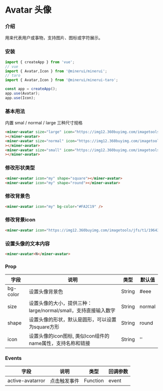 # Avatar 头像

### 介绍

用来代表用户或事物，支持图片、图标或字符展示。

### 安装
``` javascript
import { createApp } from 'vue';
// vue
import { Avatar,Icon } from '@minerui/minerui';
// taro
import { Avatar,Icon } from '@minerui/minerui-taro';

const app = createApp();
app.use(Avatar);
app.use(Icon);
```


### 基本用法

内置 smal / normal / large 三种尺寸规格

``` html
<miner-avatar size="large" icon="https://img12.360buyimg.com/imagetools/jfs/t1/143702/31/16654/116794/5fc6f541Edebf8a57/4138097748889987.png"
></miner-avatar>
<miner-avatar size="normal" icon="https://img12.360buyimg.com/imagetools/jfs/t1/143702/31/16654/116794/5fc6f541Edebf8a57/4138097748889987.png"
></miner-avatar>
<miner-avatar size="small" icon="https://img12.360buyimg.com/imagetools/jfs/t1/143702/31/16654/116794/5fc6f541Edebf8a57/4138097748889987.png"
></miner-avatar>  
```

### 修改形状类型

``` html
<miner-avatar icon="my" shape="square"></miner-avatar>
<miner-avatar icon="my" shape="round"></miner-avatar>
```

### 修改背景色

``` html
<miner-avatar icon="my" bg-color="#FA2C19" />
```

### 修改背景icon

``` html
<miner-avatar icon="https://img12.360buyimg.com/imagetools/jfs/t1/196430/38/8105/14329/60c806a4Ed506298a/e6de9fb7b8490f38.png" />
```

### 设置头像的文本内容

``` html
<miner-avatar>N</miner-avatar>
```


### Prop

| 字段     | 说明                                                                     | 类型   | 默认值 |
|----------|--------------------------------------------------------------------------|--------|--------|
| bg-color | 设置头像背景色                                                           | String | #eee   |
| size     | 设置头像的大小，提供三种：large/normal/small，支持直接输入数字           | String | normal |
| shape    | 设置头像的形状，默认是圆形，可以设置为square方形                         | String | round  |
| icon     | 设置头像的icon图标, 类似Icon组件的name属性，支持名称和链接 | String | ''     |

### Events

| 字段     | 说明                 | 类型     | 回调参数 |
|----------|----------------------|----------|----------|
| active-avatarror | 点击触发事件 | Function | event    |